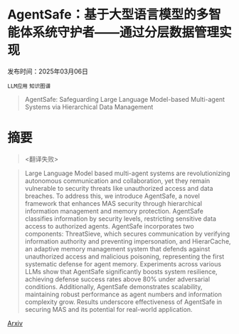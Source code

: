 # AgentSafe：基于大型语言模型的多智能体系统守护者——通过分层数据管理实现

发布时间：2025年03月06日

`LLM应用` `知识图谱`

> AgentSafe: Safeguarding Large Language Model-based Multi-agent Systems via Hierarchical Data Management

# 摘要

> <翻译失败>

> Large Language Model based multi-agent systems are revolutionizing autonomous communication and collaboration, yet they remain vulnerable to security threats like unauthorized access and data breaches. To address this, we introduce AgentSafe, a novel framework that enhances MAS security through hierarchical information management and memory protection. AgentSafe classifies information by security levels, restricting sensitive data access to authorized agents. AgentSafe incorporates two components: ThreatSieve, which secures communication by verifying information authority and preventing impersonation, and HierarCache, an adaptive memory management system that defends against unauthorized access and malicious poisoning, representing the first systematic defense for agent memory. Experiments across various LLMs show that AgentSafe significantly boosts system resilience, achieving defense success rates above 80% under adversarial conditions. Additionally, AgentSafe demonstrates scalability, maintaining robust performance as agent numbers and information complexity grow. Results underscore effectiveness of AgentSafe in securing MAS and its potential for real-world application.

[Arxiv](https://arxiv.org/abs/2503.04392)